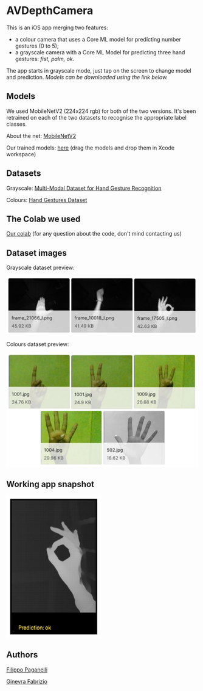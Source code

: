 # AVDepthCamera

This is an iOS app merging two features:
 - a colour camera that uses a Core ML model for predicting number gestures (0 to 5);
 - a grayscale camera with a Core ML Model for predicting three hand gestures: *fist, palm, ok.*

The app starts in grayscale mode, just tap on the screen to change model and prediction. *Models can be downloaded using the link below.*

## Models

We used MobileNetV2 (224x224 rgb) for both of the two versions. It's been retrained on each of the two datasets to recognise the appropriate label classes.

About the net: [MobileNetV2](https://arxiv.org/abs/1801.04381)

Our trained models: [here](--------------)
(drag the models and drop them in Xcode workspace)

## Datasets

 Grayscale: [Multi-Modal Dataset for Hand Gesture Recognition](https://www.kaggle.com/adeshdalvi41/hand-signs)
  
 Colours: [Hand Gestures Dataset](https://www.kaggle.com/gti-upm/multimodhandgestrec)

## The Colab we used

[Our colab](https://colab.research.google.com/drive/1NpvKpCy_snJcUu5afDZeTyWdHsZEFMVa#scrollTo=ri3hTd6LRt3v) (for any question about the code, don't mind contacting us)

## Dataset images

Grayscale dataset preview:

![Grayscale](/Fabrizio-Paganelli/AVDepthCamera/images/grayscale_dataset_preview.png)

Colours dataset preview:

![Colours](/Fabrizio-Paganelli/AVDepthCamera/images/colours_dataset_preview.png)

## Working app snapshot

![Snapshot_app](/Fabrizio-Paganelli/AVDepthCamera/images/app_preview.png)

## Authors

[Filippo Paganelli](https://github.com/FilippoPaganelli)

[Ginevra Fabrizio](https://github.com/lamebanana)
